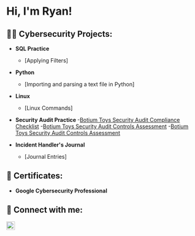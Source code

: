 <h1>Hi, I'm Ryan! </h1>

<h2>👨‍💻 Cybersecurity Projects:</h2>

- <b>SQL Practice </b>
  - [Applying Filters]

- <b>Python </b>
  - [Importing and parsing a text file in Python]

- <b>Linux </b>
  - [Linux Commands]
 
- <b>Security Audit Practice </b>
  -[Botium Toys Security Audit Compliance Checklist](https://github.com/RyanSNCyberSec/RyanSNCyberSec/blob/21a9db322e1fd000e7a878fe99030469b376c5f2/Compliance%20checklist.pdf)
  -[Botium Toys Security Audit Controls Assessment](https://github.com/RyanSNCyberSec/RyanSNCyberSec/blob/21a9db322e1fd000e7a878fe99030469b376c5f2/Controls%20assessment.pdf)
  -[Botium Toys Security Audit Controls Assessment](https://github.com/RyanSNCyberSec/RyanSNCyberSec/blob/21a9db322e1fd000e7a878fe99030469b376c5f2/Stakeholder%20memorandum.pdf)

- <b>Incident Handler's Journal </b>
  - [Journal Entries]

<h2> 📜 Certificates:</h2>

- <b>Google Cybersecurity Professional </b>

<h2> 🤳 Connect with me:</h2>

[<img align="left" alt="JoshMadakor | LinkedIn" width="22px" src="https://cdn.jsdelivr.net/npm/simple-icons@v3/icons/linkedin.svg" />][linkedin]

[linkedin]: https://www.linkedin.com/in/ryan-sterling-noel-6a076a80/
